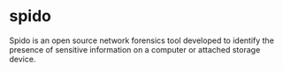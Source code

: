 # spido
Spido is an open source network forensics tool developed to identify the presence of sensitive information on a computer or attached storage device.
